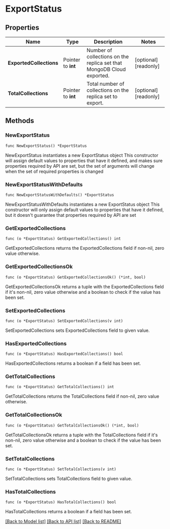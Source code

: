 # ExportStatus

## Properties

Name | Type | Description | Notes
------------ | ------------- | ------------- | -------------
**ExportedCollections** | Pointer to **int** | Number of collections on the replica set that MongoDB Cloud exported. | [optional] [readonly] 
**TotalCollections** | Pointer to **int** | Total number of collections on the replica set to export. | [optional] [readonly] 

## Methods

### NewExportStatus

`func NewExportStatus() *ExportStatus`

NewExportStatus instantiates a new ExportStatus object
This constructor will assign default values to properties that have it defined,
and makes sure properties required by API are set, but the set of arguments
will change when the set of required properties is changed

### NewExportStatusWithDefaults

`func NewExportStatusWithDefaults() *ExportStatus`

NewExportStatusWithDefaults instantiates a new ExportStatus object
This constructor will only assign default values to properties that have it defined,
but it doesn't guarantee that properties required by API are set

### GetExportedCollections

`func (o *ExportStatus) GetExportedCollections() int`

GetExportedCollections returns the ExportedCollections field if non-nil, zero value otherwise.

### GetExportedCollectionsOk

`func (o *ExportStatus) GetExportedCollectionsOk() (*int, bool)`

GetExportedCollectionsOk returns a tuple with the ExportedCollections field if it's non-nil, zero value otherwise
and a boolean to check if the value has been set.

### SetExportedCollections

`func (o *ExportStatus) SetExportedCollections(v int)`

SetExportedCollections sets ExportedCollections field to given value.

### HasExportedCollections

`func (o *ExportStatus) HasExportedCollections() bool`

HasExportedCollections returns a boolean if a field has been set.

### GetTotalCollections

`func (o *ExportStatus) GetTotalCollections() int`

GetTotalCollections returns the TotalCollections field if non-nil, zero value otherwise.

### GetTotalCollectionsOk

`func (o *ExportStatus) GetTotalCollectionsOk() (*int, bool)`

GetTotalCollectionsOk returns a tuple with the TotalCollections field if it's non-nil, zero value otherwise
and a boolean to check if the value has been set.

### SetTotalCollections

`func (o *ExportStatus) SetTotalCollections(v int)`

SetTotalCollections sets TotalCollections field to given value.

### HasTotalCollections

`func (o *ExportStatus) HasTotalCollections() bool`

HasTotalCollections returns a boolean if a field has been set.


[[Back to Model list]](../README.md#documentation-for-models) [[Back to API list]](../README.md#documentation-for-api-endpoints) [[Back to README]](../README.md)



